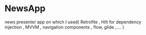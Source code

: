# NewsApp
news presenter app on which I used( Retrofite , Hilt for dependency injection , MVVM , navigation components , flow, glide ,.... )
